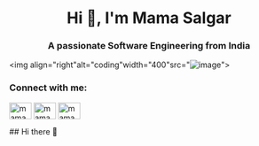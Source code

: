 <h1 align="center">Hi 👋, I'm Mama Salgar</h1>
<h3 align="center">A passionate Software Engineering from India</h3>

<img align="right"alt="coding"width="400"src="![image](https://github.com/user-attachments/assets/6b1f6854-e5f9-49a4-b089-ca589de76163)">

<h3 align="left">Connect with me:</h3>
<p align="left">
<a href="https://linkedin.com/in/mama salgar" target="blank"><img align="center" src="https://raw.githubusercontent.com/rahuldkjain/github-profile-readme-generator/master/src/images/icons/Social/linked-in-alt.svg" alt="mama salgar" height="30" width="40" /></a>
<a href="https://instagram.com/mama_salgar_08" target="blank"><img align="center" src="https://raw.githubusercontent.com/rahuldkjain/github-profile-readme-generator/master/src/images/icons/Social/instagram.svg" alt="mama_salgar_08" height="30" width="40" /></a>
<a href="https://www.youtube.com/c/mama salgar" target="blank"><img align="center" src="https://raw.githubusercontent.com/rahuldkjain/github-profile-readme-generator/master/src/images/icons/Social/youtube.svg" alt="mama salgar" height="30" width="40" /></a>
</p>## Hi there 👋

<!--
**mamasalgar/mamasalgar** is a ✨ _special_ ✨ repository because its `README.md` (this file) appears on your GitHub profile.

Here are some ideas to get you started:

- 🔭 I’m currently working on ...
- 🌱 I’m currently learning ...
- 👯 I’m looking to collaborate on ...
- 🤔 I’m looking for help with ...
- 💬 Ask me about ...
- 📫 How to reach me: ...
- 😄 Pronouns: ...
- ⚡ Fun fact: ...
-->
